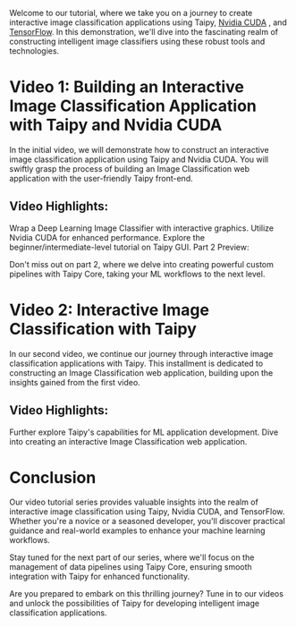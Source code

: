 Welcome to our tutorial, where we take you on a journey to create interactive image 
classification applications using Taipy, [Nvidia CUDA](https://developer.nvidia.com/cuda-toolkit)
, and [TensorFlow](https://www.tensorflow.org/). In this demonstration, we'll dive into the 
fascinating realm of constructing intelligent image classifiers using these robust tools and 
technologies.


# Video 1: Building an Interactive Image Classification Application with Taipy and Nvidia CUDA

In the initial video, we will demonstrate how to construct an interactive image 
classification application using Taipy and Nvidia CUDA. You will swiftly grasp the process of 
building an Image Classification web application with the user-friendly Taipy front-end.

## Video Highlights:

Wrap a Deep Learning Image Classifier with interactive graphics.
Utilize Nvidia CUDA for enhanced performance.
Explore the beginner/intermediate-level tutorial on Taipy GUI.
Part 2 Preview:

Don't miss out on part 2, where we delve into creating powerful custom pipelines with Taipy Core,
taking your ML workflows to the next level.


# Video 2: Interactive Image Classification with Taipy 

In our second video, we continue our journey through interactive image classification 
applications with Taipy. This installment is dedicated to constructing an Image Classification 
web application, building upon the insights gained from the first video.

## Video Highlights:

Further explore Taipy's capabilities for ML application development.
Dive into creating an interactive Image Classification web application.

# Conclusion

Our video tutorial series provides valuable insights into the realm of interactive image 
classification using Taipy, Nvidia CUDA, and TensorFlow. Whether you're a novice or a seasoned 
developer, you'll discover practical guidance and real-world examples to enhance your machine 
learning workflows.

Stay tuned for the next part of our series, where we'll focus on the management of data 
pipelines using Taipy Core, ensuring smooth integration with Taipy for enhanced functionality.

Are you prepared to embark on this thrilling journey? Tune in to our videos and unlock the 
possibilities of Taipy for developing intelligent image classification applications.
